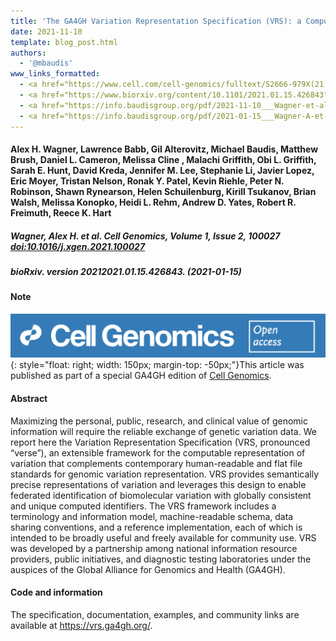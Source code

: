 ```yaml
---
title: 'The GA4GH Variation Representation Specification (VRS): a Computational Framework for the Precise Representation and Federated Identification of Molecular Variation.'
date: 2021-11-10
template: blog_post.html 
authors:
  - '@mbaudis'
www_links_formatted:
  - <a href="https://www.cell.com/cell-genomics/fulltext/S2666-979X(21)00034-3" target="_blank">[Cell Genomics]</a>
  - <a href="https://www.biorxiv.org/content/10.1101/2021.01.15.426843" target="_blank">[bioRxiv]</a>
  - <a href="https://info.baudisgroup.org/pdf/2021-11-10___Wagner-et-al.__The-GA4GH-Variation-Representation-Specification__Cell-Genomics.pdf" target="_blank">[Article PDF]</a>
  - <a href="https://info.baudisgroup.org/pdf/2021-01-15___Wagner-A-et-al.__The-GA4GH-Variation-Representation-Specification-VRS__bioRxiv-426843v1.pdf" target="_blank">[Preprint PDF]</a>
---
```



#### Alex H. Wagner, Lawrence Babb, Gil Alterovitz, Michael Baudis, Matthew Brush, Daniel L. Cameron, Melissa Cline <!--more-->, Malachi Griffith, Obi L. Griffith, Sarah E. Hunt, David Kreda, Jennifer M. Lee, Stephanie Li, Javier Lopez, Eric Moyer, Tristan Nelson, Ronak Y. Patel, Kevin Riehle, Peter N. Robinson, Shawn Rynearson, Helen Schuilenburg, Kirill Tsukanov, Brian Walsh, Melissa Konopko, Heidi L. Rehm, Andrew D. Yates, Robert R. Freimuth, Reece K. Hart

##### Wagner, Alex H. et al. Cell Genomics, Volume 1, Issue 2, 100027 [doi:10.1016/j.xgen.2021.100027](https://doi.org/10.1016/j.xgen.2021.100027)
##### bioRxiv. version 20212021.01.15.426843. (2021-01-15)

#### Note

![Cell Genomics logo](/img/logo-cell-genomics.png){: style="float: right; width: 150px; margin-top: -50px;"}This article was published as part of a special GA4GH edition of [Cell Genomics](https://www.cell.com/cell-genomics/issue?pii=S2666-979X(21)X0003-1).

<!--more-->

#### Abstract

Maximizing the personal, public, research, and clinical value of genomic information will require the reliable exchange of genetic variation data. We report here the Variation Representation Specification (VRS, pronounced “verse”), an extensible framework for the computable representation of variation that complements contemporary human-readable and flat file standards for genomic variation representation. VRS provides semantically precise representations of variation and leverages this design to enable federated identification of biomolecular variation with globally consistent and unique computed identifiers. The VRS framework includes a terminology and information model, machine-readable schema, data sharing conventions, and a reference implementation, each of which is intended to be broadly useful and freely available for community use. VRS was developed by a partnership among national information resource providers, public initiatives, and diagnostic testing laboratories under the auspices of the Global Alliance for Genomics and Health (GA4GH).

#### Code and information

The specification, documentation, examples, and community links are available at https://vrs.ga4gh.org/.
